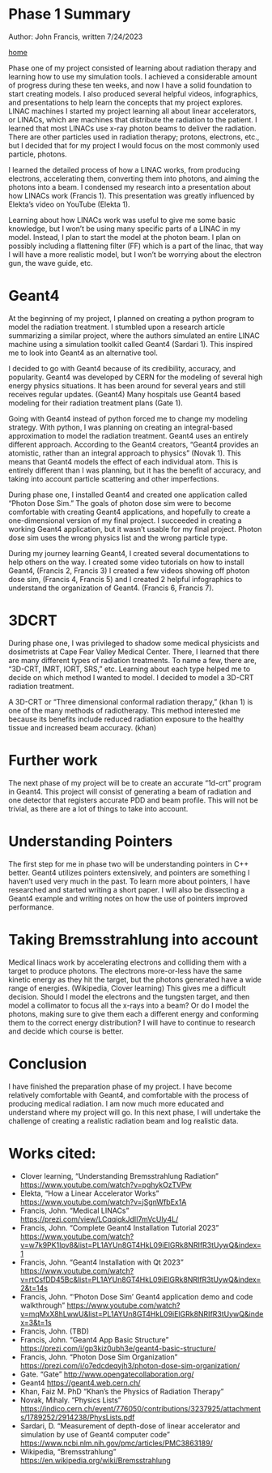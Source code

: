 # Phase 1 Summary
Author: John Francis, written 7/24/2023

[home](README.md)

Phase one of my project consisted of learning about radiation therapy and learning how to use my simulation tools. I achieved a considerable amount of progress during these ten weeks, and now I have a solid foundation to start creating models. I also produced several helpful videos, infographics, and presentations to help learn the concepts that my project explores. 
LINAC machines
I started my project learning all about linear accelerators, or LINACs, which are machines that distribute the radiation to the patient. I learned that most LINACs use x-ray photon beams to deliver the radiation. There are other particles used in radiation therapy; protons, electrons, etc., but I decided that for my project I would focus on the most commonly used particle, photons. 

I learned the detailed process of how a LINAC works, from producing electrons, accelerating them, converting them into photons, and aiming the photons into a beam. I condensed my research into a presentation about how LINACs work (Francis 1). This presentation was greatly influenced by Elekta’s video on YouTube (Elekta 1).

Learning about how LINACs work was useful to give me some basic knowledge, but I won’t be using many specific parts of a LINAC in my model. Instead, I plan to start the model at the photon beam. I plan on possibly including a flattening filter (FF) which is a part of the linac, that way I will have a more realistic model, but I won’t be worrying about the electron gun, the wave guide, etc. 

# Geant4
At the beginning of my project, I planned on creating a python program to model the radiation treatment. I stumbled upon a research article summarizing a similar project, where the authors simulated an entire LINAC machine using a simulation toolkit called Geant4 (Sardari 1). This inspired me to look into Geant4 as an alternative tool.

I decided to go with Geant4 because of its credibility, accuracy, and popularity. Geant4 was developed by CERN for the modeling of several high energy physics situations. It has been around for several years and still receives regular updates. (Geant4) Many hospitals use Geant4 based modeling for their radiation treatment plans (Gate 1). 

Going with Geant4 instead of python forced me to change my modeling strategy. With python, I was planning on creating an integral-based approximation to model the radiation treatment. Geant4 uses an entirely different approach. According to the Geant4 creators, “Geant4 provides an atomistic, rather than an integral approach to physics” (Novak 1). This means that Geant4 models the effect of each individual atom. This is entirely different than I was planning, but it has the benefit of accuracy, and taking into account particle scattering and other imperfections.

During phase one, I installed Geant4 and created one application called “Photon Dose Sim.” The goals of photon dose sim were to become comfortable with creating Geant4 applications, and hopefully to create a one-dimensional version of my final project. I succeeded in creating a working Geant4 application, but it wasn’t usable for my final project. Photon dose sim uses the wrong physics list and the wrong particle type. 

During my journey learning Geant4, I created several documentations to help others on the way. I created some video tutorials on how to install Geant4, (Francis 2, Francis 3) I created a few videos showing off photon dose sim, (Francis 4, Francis 5) and I created 2 helpful infographics to understand the organization of Geant4. (Francis 6, Francis 7). 

# 3DCRT
During phase one, I was privileged to shadow some medical physicists and dosimetrists at Cape Fear Valley Medical Center. There, I learned that there are many different types of radiation treatments. To name a few, there are, “3D-CRT, IMRT, IORT, SRS,” etc. Learning about each type helped me to decide on which method I wanted to model. I decided to model a 3D-CRT radiation treatment. 

A 3D-CRT or “Three dimensional conformal radiation therapy,” (khan 1) is one of the many methods of radiotherapy. This method interested me because its benefits include reduced radiation exposure to the healthy tissue and increased beam accuracy. (khan)

# Further work
The next phase of my project will be to create an accurate “1d-crt” program in Geant4. This project will consist of generating a beam of radiation and one detector that registers accurate PDD and beam profile. This will not be trivial, as there are a lot of things to take into account. 

# Understanding Pointers
The first step for me in phase two will be understanding pointers in C++ better. Geant4 utilizes pointers extensively, and pointers are something I haven’t used very much in the past. To learn more about pointers, I have researched and started writing a short paper. I will also be dissecting a Geant4 example and writing notes on how the use of pointers improved performance. 

# Taking Bremsstrahlung into account
Medical linacs work by accelerating electrons and colliding them with a target to produce photons. The electrons more-or-less have the same kinetic energy as they hit the target, but the photons generated have a wide range of energies. (Wikipedia, Clover learning) This gives me a difficult decision. Should I model the electrons and the tungsten target, and then model a collimator to focus all the x-rays into a beam? Or do I model the photons, making sure to give them each a different energy and conforming them to the correct energy distribution? I will have to continue to research and decide which course is better. 

# Conclusion
I have finished the preparation phase of my project. I have become relatively comfortable with Geant4, and comfortable with the process of producing medical radiation. I am now much more educated and understand where my project will go. In this next phase, I will undertake the challenge of creating a realistic radiation beam and log realistic data. 

# Works cited:
- Clover learning, “Understanding Bremsstrahlung Radiation” https://www.youtube.com/watch?v=pghykOzTVPw 
- Elekta, “How a Linear Accelerator Works” https://www.youtube.com/watch?v=jSgnWfbEx1A
- Francis, John. “Medical LINACs” https://prezi.com/view/LCqqiqkJdII7mVcUly4L/
- Francis, John. “Complete Geant4 Installation Tutorial 2023” https://www.youtube.com/watch?v=w7k9PK1Ipv8&list=PL1AYUn8GT4HkL09iElGRk8NRIfR3tUywQ&index=1
- Francis, John. “Geant4 Installation with Qt 2023” https://www.youtube.com/watch?v=rtCsfDD45Bc&list=PL1AYUn8GT4HkL09iElGRk8NRIfR3tUywQ&index=2&t=14s
- Francis, John. “‘Photon Dose Sim’ Geant4 application demo and code walkthrough” https://www.youtube.com/watch?v=mqMxX8hLwwU&list=PL1AYUn8GT4HkL09iElGRk8NRIfR3tUywQ&index=3&t=1s
- Francis, John. (TBD)
- Francis, John. “Geant4 App Basic Structure” https://prezi.com/i/gp3kiz0ubh3e/geant4-basic-structure/
- Francis, John. “Photon Dose Sim Organization” https://prezi.com/i/o7edcdeqyjh3/photon-dose-sim-organization/
- Gate. “Gate” http://www.opengatecollaboration.org/
- Geant4 https://geant4.web.cern.ch/
- Khan, Faiz M. PhD “Khan’s the Physics of Radiation Therapy” 
- Novak, Mihaly. “Physics Lists” https://indico.cern.ch/event/776050/contributions/3237925/attachments/1789252/2914238/PhysLists.pdf
- Sardari, D. “Measurement of depth-dose of linear accelerator and simulation by use of Geant4 computer code” https://www.ncbi.nlm.nih.gov/pmc/articles/PMC3863189/ 
- Wikipedia, “Bremsstrahlung” https://en.wikipedia.org/wiki/Bremsstrahlung
